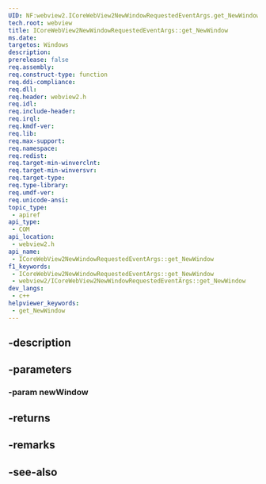 ```yaml
---
UID: NF:webview2.ICoreWebView2NewWindowRequestedEventArgs.get_NewWindow
tech.root: webview
title: ICoreWebView2NewWindowRequestedEventArgs::get_NewWindow
ms.date: 
targetos: Windows
description: 
prerelease: false
req.assembly: 
req.construct-type: function
req.ddi-compliance: 
req.dll: 
req.header: webview2.h
req.idl: 
req.include-header: 
req.irql: 
req.kmdf-ver: 
req.lib: 
req.max-support: 
req.namespace: 
req.redist: 
req.target-min-winverclnt: 
req.target-min-winversvr: 
req.target-type: 
req.type-library: 
req.umdf-ver: 
req.unicode-ansi: 
topic_type:
 - apiref
api_type:
 - COM
api_location:
 - webview2.h
api_name:
 - ICoreWebView2NewWindowRequestedEventArgs::get_NewWindow
f1_keywords:
 - ICoreWebView2NewWindowRequestedEventArgs::get_NewWindow
 - webview2/ICoreWebView2NewWindowRequestedEventArgs::get_NewWindow
dev_langs:
 - c++
helpviewer_keywords:
 - get_NewWindow
---
```


## -description

## -parameters

### -param newWindow

## -returns

## -remarks

## -see-also

